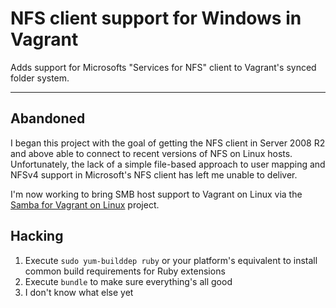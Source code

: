 # NFS client support for Windows in Vagrant

Adds support for Microsofts "Services for NFS" client to Vagrant's synced
folder system.

* * *

## Abandoned

I began this project with the goal of getting the NFS client in Server 2008 R2
and above able to connect to recent versions of NFS on Linux hosts.
Unfortunately, the lack of a simple file-based approach to user mapping and
NFSv4 support in Microsoft's NFS client has left me unable to deliver.

I'm now working to bring SMB host support to Vagrant on Linux via the
[Samba for Vagrant on Linux](https://github.com/LukeCarrier/vagrant-plugin-linux-smb)
project.

## Hacking

1. Execute ```sudo yum-builddep ruby``` or your platform's equivalent to install
   common build requirements for Ruby extensions
2. Execute ```bundle``` to make sure everything's all good
3. I don't know what else yet

